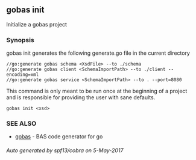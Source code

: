 ---
---
## gobas init

Initialize a gobas project

### Synopsis



gobas init generates the following generate.go file in the current directory

	//go:generate gobas schema <XsdFile> --to ./schema
	//go:generate gobas client <SchemaImportPath> --to ./client --encoding=xml
	//go:generate gobas service <SchemaImportPath> --to . --port=8080
	
This command is only meant to be run once at the beginning of a project and is
responsible for providing the user with sane defaults.


```
gobas init <xsd>
```

### SEE ALSO
* [gobas](gobas.md)	 - BAS code generator for go

###### Auto generated by spf13/cobra on 5-May-2017

